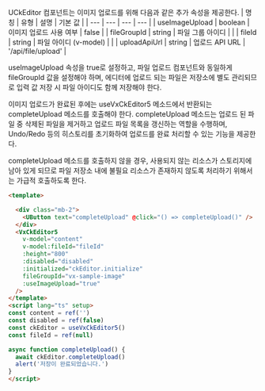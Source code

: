 UCkEditor 컴포넌트는 이미지 업로드를 위해 다음과 같은 추가 속성을 제공한다.
| 명칭 | 유형 | 설명 | 기본 값 |
| --- | --- | --- | --- |
| useImageUpload | boolean | 이미지 업로드 사용 여부 | false |
| fileGroupId | string | 파일 그룹 아이디 |  |
| fileId | string | 파일 아이디 (v-model) |  |
| uploadApiUrl | string | 업로드 API URL | '/api/file/upload' |


useImageUpload 속성을 true로 설정하고, 파일 업로드 컴포넌트와 동일하게 fileGroupId 값을 설정해야 하며, 에디터에 업로드 되는 파일은 저장소에 별도 관리되므로 입력 값 저장 시 파일 아이디도 함께 저장해야 한다.

이미지 업로드가 완료된 후에는 useVxCkEditor5 메소드에서 반환되는 completeUpload 메소드를 호출해야 한다. completeUpload 메소드는 업로드 된 파일 중 삭제된 파일을 제거하고 업로드 파일 목록을 갱신하는 역할을 수행하며, Undo/Redo 등의 히스토리를 초기화하여 업로드를 완료 처리할 수 있는 기능을 제공한다.

completeUpload 메소드를 호출하지 않을 경우, 사용되지 않는 리소스가 스토리지에 남아 있게 되므로 파일 저장소 내에 불필요 리소스가 존재하지 않도록 처리하기 위해서는 가급적 호출하도록 한다.

```html
<template>

  <div class="mb-2">
    <UButton text="completeUpload" @click="() => completeUpload()" />
  </div>
  <VxCkEditor5
    v-model="content"
    v-model:fileId="fileId"
    :height="800"
    :disabled="disabled"
    :initialized="ckEditor.initialize"
    fileGroupId="vx-sample-image"
    :useImageUpload="true"
  />
</template>
<script lang="ts" setup>
const content = ref('')
const disabled = ref(false)
const ckEditor = useVxCkEditor5()
const fileId = ref(null)

async function completeUpload() {
  await ckEditor.completeUpload()
  alert('저장이 완료되었습니다.')
}
</script>
```

